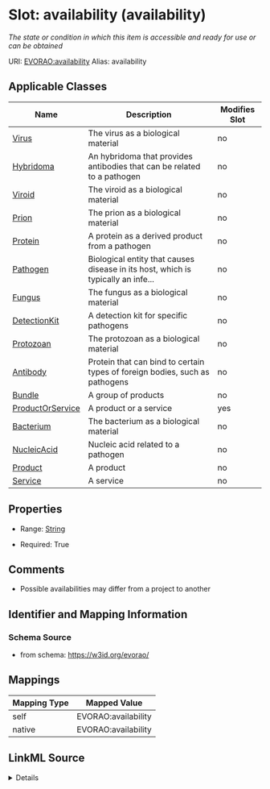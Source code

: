 

# Slot: availability (availability) 


_The state or condition in which this item is accessible and ready for use or can be obtained_





URI: [EVORAO:availability](https://w3id.org/evorao/availability)
Alias: availability

<!-- no inheritance hierarchy -->





## Applicable Classes

| Name | Description | Modifies Slot |
| --- | --- | --- |
| [Virus](Virus.md) | The virus as a biological material |  no  |
| [Hybridoma](Hybridoma.md) | An hybridoma that provides antibodies that can be related to a pathogen |  no  |
| [Viroid](Viroid.md) | The viroid as a biological material |  no  |
| [Prion](Prion.md) | The prion as a biological material |  no  |
| [Protein](Protein.md) | A protein as a derived product from a pathogen |  no  |
| [Pathogen](Pathogen.md) | Biological entity that causes disease in its host, which is typically an infe... |  no  |
| [Fungus](Fungus.md) | The fungus as a biological material |  no  |
| [DetectionKit](DetectionKit.md) | A detection kit for specific pathogens |  no  |
| [Protozoan](Protozoan.md) | The protozoan as a biological material |  no  |
| [Antibody](Antibody.md) | Protein that can bind to certain types of foreign bodies, such as pathogens |  no  |
| [Bundle](Bundle.md) | A group of products |  no  |
| [ProductOrService](ProductOrService.md) | A product or a service |  yes  |
| [Bacterium](Bacterium.md) | The bacterium as a biological material |  no  |
| [NucleicAcid](NucleicAcid.md) | Nucleic acid related to a pathogen |  no  |
| [Product](Product.md) | A product |  no  |
| [Service](Service.md) | A service |  no  |







## Properties

* Range: [String](String.md)

* Required: True





## Comments

* Possible availabilities may differ from a project to another

## Identifier and Mapping Information







### Schema Source


* from schema: https://w3id.org/evorao/




## Mappings

| Mapping Type | Mapped Value |
| ---  | ---  |
| self | EVORAO:availability |
| native | EVORAO:availability |




## LinkML Source

<details>
```yaml
name: availability
description: The state or condition in which this item is accessible and ready for
  use or can be obtained
title: availability
comments:
- Possible availabilities may differ from a project to another
from_schema: https://w3id.org/evorao/
rank: 1000
ifabsent: string(on request)
alias: availability
domain_of:
- ProductOrService
range: string
required: true
multivalued: false

```
</details>